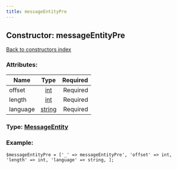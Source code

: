 ```yaml
---
title: messageEntityPre
---
```

## Constructor: messageEntityPre  
[Back to constructors index](index.md)



### Attributes:

| Name     |    Type       | Required |
|----------|:-------------:|---------:|
|offset|[int](../types/int.md) | Required|
|length|[int](../types/int.md) | Required|
|language|[string](../types/string.md) | Required|



### Type: [MessageEntity](../types/MessageEntity.md)


### Example:

```
$messageEntityPre = ['_' => messageEntityPre', 'offset' => int, 'length' => int, 'language' => string, ];
```